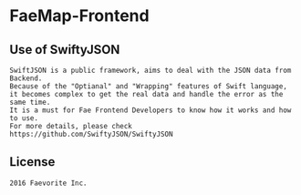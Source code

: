 # FaeMap-Frontend
## Use of SwiftyJSON
	SwiftJSON is a public framework, aims to deal with the JSON data from Backend. 
	Because of the "Optianal" and "Wrapping" features of Swift language,
	it becomes complex to get the real data and handle the error as the same time.
	It is a must for Fae Frontend Developers to know how it works and how to use.
	For more details, please check https://github.com/SwiftyJSON/SwiftyJSON
## License
	2016 Faevorite Inc.
